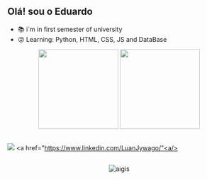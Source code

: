 ## Olá! sou o Eduardo



- 📚 i`m in first semester of university
- 😜 Learning: Python, HTML, CSS, JS and DataBase

<div align="center">
  <img height="180cm" src="https://github-readme-stats.vercel.app/api?username=LuanJywago&show_icons=true&theme=chartreuse-dark"/>
  <img height="180cm" src="https://github-readme-stats.vercel.app/api/top-langs/?username=LuanJywago&layout=compact&langs_count=16&theme=chartreuse-dark"/>
</div>

##

<a href="https://www.instagram.com/nutri.jywago/" target="_blank"><img src="https://img.shields.io/badge/-Instagram-%23E4405F?style=for-the-badge&logo=instagram&logoColor=white" target="_blank"></a>
<a href="https://www.linkedin.com/LuanJywago/"<a/>

##

<div align="center">
  <img alaing=center alt="aigis" src="https://www.google.com/url?sa=i&url=https%3A%2F%2Ftenor.com%2Fsearch%2Fdragon-gifs&psig=AOvVaw0VPBfTsUoNUsCuWPpQ7kjl&ust=1728480514633000&source=images&cd=vfe&opi=89978449&ved=0CBMQjRxqFwoTCLDbjuvx_ogDFQAAAAAdAAAAABAJ" />
</div>

